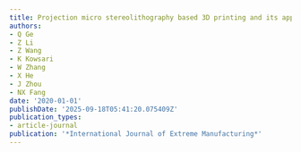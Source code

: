 ```yaml
---
title: Projection micro stereolithography based 3D printing and its applications
authors:
- Q Ge
- Z Li
- Z Wang
- K Kowsari
- W Zhang
- X He
- J Zhou
- NX Fang
date: '2020-01-01'
publishDate: '2025-09-18T05:41:20.075409Z'
publication_types:
- article-journal
publication: '*International Journal of Extreme Manufacturing*'
---
```


